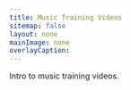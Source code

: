 ```yaml
---
title: Music Training Videos
sitemap: false
layout: none
mainImage: none
overlayCaption: 
---
```

Intro to music training videos.
